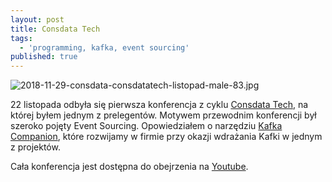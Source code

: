 ```yaml
---
layout: post
title: Consdata Tech
tags:
  - 'programming, kafka, event sourcing'
published: true
---
```


![2018-11-29-consdata-consdatatech-listopad-male-83.jpg]({{site.baseurl}}/img/2018-11-29-consdata-consdatatech-listopad-male-83.jpg)

22 listopada odbyła się pierwsza konferencja z cyklu [Consdata Tech](https://consdata.tech/event-2018), na której byłem jednym z prelegentów. Motywem przewodnim konferencji był szeroko pojęty Event Sourcing. Opowiedziałem o narzędziu [Kafka Companion](https://github.com/Consdata/kafka-companion), które rozwijamy w firmie przy okazji wdrażania Kafki w jednym z projektów.   

Cała konferencja jest dostępna do obejrzenia na [Youtube](https://www.youtube.com/watch?v=KazwZMQLPPo).
